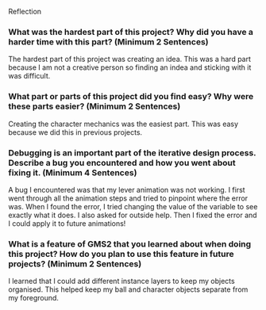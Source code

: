 Reflection

### What was the hardest part of this project? Why did you have a harder time with this part? (Minimum 2 Sentences)

The hardest part of this project was creating an idea. This was a hard part because I am not a creative person so finding an indea and sticking with it was difficult.

### What part or parts of this project did you find easy? Why were these parts easier? (Minimum 2 Sentences)

Creating the character mechanics was the easiest part. This was easy because we did this in previous projects.

### Debugging is an important part of the iterative design process. Describe a bug you encountered and how you went about fixing it. (Minimum 4 Sentences)

 A bug I encountered was that my lever animation was not working. I first went through all the animation steps and tried to pinpoint where the error was. When I found the error, I tried changing the value of the variable to see exactly what it does. I also asked for outside help. Then I fixed the error and I could apply it to future animations!

### What is a feature of GMS2 that you learned about when doing this project? How do you plan to use this feature in future projects? (Minimum 2 Sentences)

I learned that I could add different instance layers to keep my objects organised. This helped keep my ball and character objects separate from my foreground.
